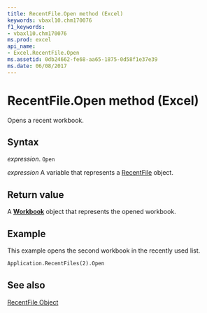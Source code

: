 ```yaml
---
title: RecentFile.Open method (Excel)
keywords: vbaxl10.chm170076
f1_keywords:
- vbaxl10.chm170076
ms.prod: excel
api_name:
- Excel.RecentFile.Open
ms.assetid: 0db24662-fe68-aa65-1875-0d58f1e37e39
ms.date: 06/08/2017
---
```



# RecentFile.Open method (Excel)

Opens a recent workbook.


## Syntax

 _expression_. `Open`

 _expression_ A variable that represents a [RecentFile](Excel.RecentFile.md) object.


## Return value

A  **[Workbook](Excel.Workbook.md)** object that represents the opened workbook.


## Example

This example opens the second workbook in the recently used list.


```vb
Application.RecentFiles(2).Open
```


## See also


[RecentFile Object](Excel.RecentFile.md)

